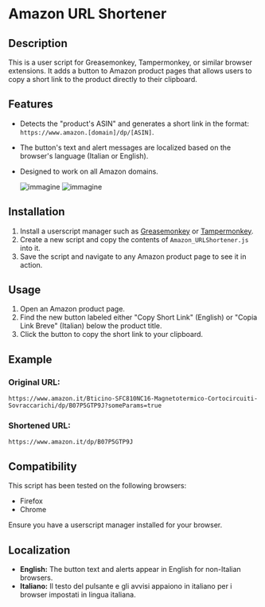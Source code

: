 # Amazon URL Shortener

## Description
This is a user script for Greasemonkey, Tampermonkey, or similar browser extensions. It adds a button to Amazon product pages that allows users to copy a short link to the product directly to their clipboard.

## Features
- Detects the "product's ASIN" and generates a short link in the format: `https://www.amazon.[domain]/dp/[ASIN]`.
- The button's text and alert messages are localized based on the browser's language (Italian or English).
- Designed to work on all Amazon domains.

  ![immagine](https://github.com/user-attachments/assets/674f9375-71b1-49e3-a38a-e9ee779f3e10)
  ![immagine](https://github.com/user-attachments/assets/87fed4a3-4df0-42f1-b164-a102de620bdb)

## Installation
1. Install a userscript manager such as [Greasemonkey](https://addons.mozilla.org/en-US/firefox/addon/greasemonkey/) or [Tampermonkey](https://www.tampermonkey.net/).
2. Create a new script and copy the contents of `Amazon_URLShortener.js` into it.
3. Save the script and navigate to any Amazon product page to see it in action.

## Usage
1. Open an Amazon product page.
2. Find the new button labeled either "Copy Short Link" (English) or "Copia Link Breve" (Italian) below the product title.
3. Click the button to copy the short link to your clipboard.

## Example
### Original URL:
```
https://www.amazon.it/Bticino-SFC810NC16-Magnetotermico-Cortocircuiti-Sovraccarichi/dp/B07P5GTP9J?someParams=true
```

### Shortened URL:
```
https://www.amazon.it/dp/B07P5GTP9J
```

## Compatibility
This script has been tested on the following browsers:
- Firefox
- Chrome

Ensure you have a userscript manager installed for your browser.

## Localization
- **English:** The button text and alerts appear in English for non-Italian browsers.
- **Italiano:** Il testo del pulsante e gli avvisi appaiono in italiano per i browser impostati in lingua italiana.
